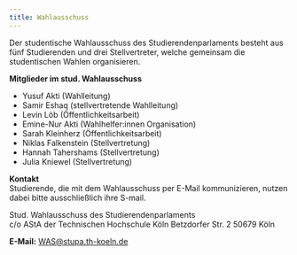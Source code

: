 ```yaml
---
title: Wahlausschuss
---
```


Der studentische Wahlausschuss des Studierendenparlaments besteht aus fünf Studierenden und drei Stellvertreter, welche gemeinsam die studentischen Wahlen organisieren.

**Mitglieder im stud. Wahlausschuss**

- Yusuf Akti (Wahlleitung)
- Samir Eshaq (stellvertretende Wahlleitung)
- Levin Löb (Öffentlichkeitsarbeit)
- Emine-Nur Akti (Wahlhelfer:innen Organisation)
- Sarah Kleinherz (Öffentlichkeitsarbeit)
- Niklas Falkenstein (Stellvertretung)
- Hannah Tahershams (Stellvertretung)
- Julia Kniewel (Stellvertretung)

**Kontakt**  
Studierende, die mit dem Wahlausschuss per E-Mail kommunizieren, nutzen dabei bitte ausschließlich ihre S-mail.

Stud. Wahlausschuss des Studierendenparlaments  
c/o AStA der Technischen Hochschule Köln
Betzdorfer Str. 2
50679 Köln

**E-Mail:** WAS@stupa.th-koeln.de
